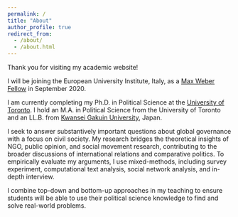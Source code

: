 ```yaml
---
permalink: /
title: "About"
author_profile: true
redirect_from:
  - /about/
  - /about.html
---
```



Thank you for visiting my academic website!

I will be joining the European University Institute, Italy, as a [Max Weber Fellow](https://www.eui.eu/ServicesAndAdmin/AcademicService/Fellowships/MaxWeberFellowships) in September 2020.

I am currently completing my Ph.D. in Political Science at the [University of Toronto](https://politics.utoronto.ca/). I hold an M.A. in Political Science from the University of Toronto and an LL.B. from [Kwansei Gakuin University](https://global.kwansei.ac.jp/academics/undergraduate/school_law_politics), Japan.

I seek to answer substantively important questions about global governance with a focus on civil society. My research bridges the theoretical insights of NGO, public opinion, and social movement research, contributing to the broader discussions of international relations and comparative politics. To empirically evaluate my arguments, I use mixed-methods, including survey experiment, computational text analysis, social network analysis, and in-depth interview.

I combine top-down and bottom-up approaches in my teaching to ensure students will be able to use their political science knowledge to find and solve real-world problems.